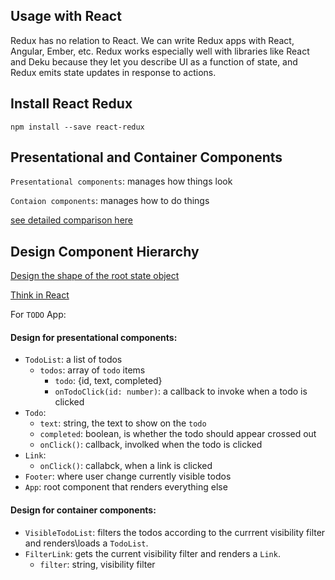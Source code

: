 ## Usage with React

Redux has no relation to React. We can write Redux apps with React, Angular, Ember, etc. Redux works especially well with libraries like React and Deku because they let you describe UI as a function of state, and Redux emits state updates in response to actions. 

## Install React Redux
```
npm install --save react-redux
```

## Presentational and Container Components 
 
 `Presentational components`: manages how things look
 
 `Contaion components`: manages how to do things
 
 [see detailed comparison here](https://redux.js.org/basics/usage-with-react#presentational-and-container-components)
 
 ## Design Component Hierarchy
 
 [Design the shape of the root state object](https://redux.js.org/basics/reducers)
 
 [Think in React](https://reactjs.org/docs/thinking-in-react.html)
 
 For `TODO` App:
 #### Design for presentational components:
 * `TodoList`: a list of todos
    * `todos`: array of `todo` items
       * `todo`: {id, text, completed} 
       * `onTodoClick(id: number)`: a callback to invoke when a todo is clicked
 * `Todo`:
    * `text`: string, the text to show on the `todo`
    * `completed`: boolean, is whether the todo should appear crossed out
    * `onClick()`: callback, involked when the todo is clicked
 * `Link`:
    * `onClick()`: callabck, when a link is clicked
 * `Footer`: where user change currently visible todos
 * `App`: root component that renders everything else
 
 #### Design for container components:
 * `VisibleTodoList`: filters the todos according to the currrent visibility filter and renders\loads a `TodoList`.
 * `FilterLink`: gets the current visibility filter and renders a `Link`. 
    * `filter`: string, visibility filter


 
 
